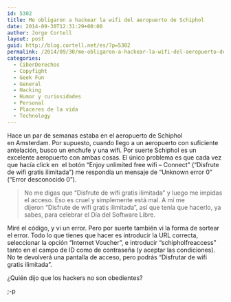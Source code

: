 ```yaml
---
id: 5302
title: Me obligaron a hackear la wifi del aeropuerto de Schiphol
date: 2014-09-30T12:31:29+00:00
author: Jorge Cortell
layout: post
guid: http://blog.cortell.net/es/?p=5302
permalink: /2014/09/30/me-obligaron-a-hackear-la-wifi-del-aeropuerto-de-schiphol/
categories:
  - CiberDerechos
  - Copyfight
  - Geek Fun
  - General
  - Hacking
  - Humor y curiosidades
  - Personal
  - Placeres de la vida
  - Technology
---
```

Hace un par de semanas estaba en el aeropuerto de Schiphol en Amsterdam. Por supuesto, cuando llego a un aeropuerto con suficiente antelación, busco un enchufe y una wifi. Por suerte Schiphol es un excelente aeropuerto con ambas cosas. El único problema es que cada vez que hacía click en  el botón &#8220;Enjoy unlimited free wifi &#8211; Connect&#8221; (&#8220;Disfrute de wifi gratis ilimitada&#8221;) me respondía un mensaje de &#8220;Unknown error 0&#8221; (&#8220;Error desconocido 0&#8221;).

> No me digas que &#8220;Disfrute de wifi gratis ilimitada&#8221; y luego me impidas el acceso. Eso es cruel y simplemente está mal. A mí me dijeron &#8220;Disfrute de wifi gratis ilimitada&#8221;, así que tenía que hacerlo, ya sabes, para celebrar el Día del Software Libre.

Miré el código, y vi un error. Pero por suerte también vi la forma de sortear el error. Todo lo que tienes que hacer es introducir la URL correcta, seleccionar la opción &#8220;Internet Voucher&#8221;, e introducir &#8220;schipholfreaccess&#8221; tanto en el campo de ID como de contraseña (y aceptar las condiciones). No te devolverá una pantalla de acceso, pero podrás &#8220;Disfrutar de wifi gratis ilimitada&#8221;.

¿Quién dijo que los hackers no son obedientes?

;-p
